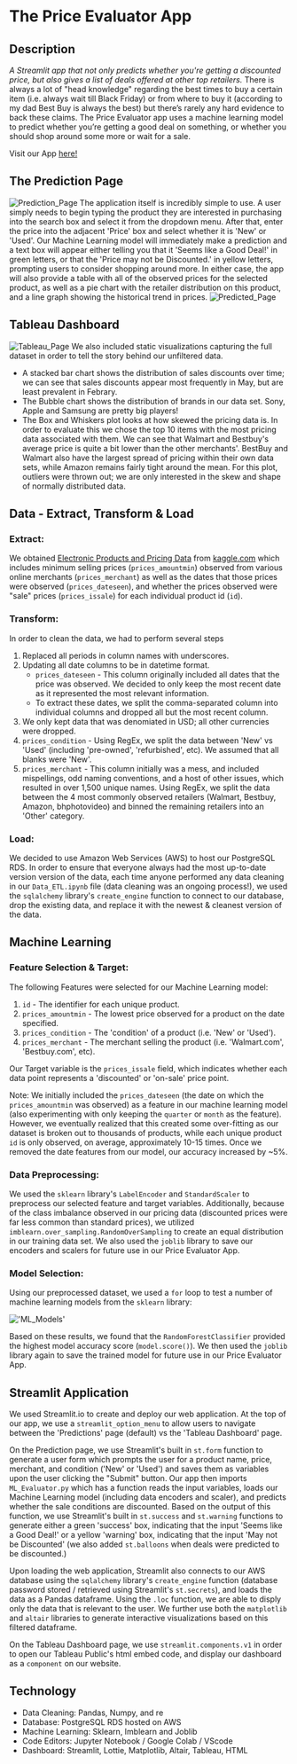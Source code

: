 # The Price Evaluator App
## Description
*A Streamlit app that not only predicts whether you're getting a discounted price, but also gives a list of deals offered at other top retailers.*
There is always a lot of "head knowledge" regarding the best times to buy a certain item (i.e. always wait till Black Friday) or from where to buy it (according to my dad Best Buy is always the best) but there’s rarely any hard evidence to back these claims. The Price Evaluator app uses a machine learning model to predict whether you’re getting a good deal on something, or whether you should shop around some more or wait for a sale.

Visit our App [here!](https://tbrecke01-price-evaluator-dashboardapp-j4a62f.streamlitapp.com/)

## The Prediction Page
![Prediction_Page](Resources/prediction_page.jpg)
The application itself is incredibly simple to use. A user simply needs to begin typing the product they are interested in purchasing into the search box and select it from the dropdown menu. After that, enter the price into the adjacent 'Price' box and select whether it is 'New' or 'Used'. Our Machine Learning model will immediately make a prediction and a text box will appear either telling you that it 'Seems like a Good Deal!' in green letters, or that the 'Price may not be Discounted.' in yellow letters, prompting users to consider shopping around more. In either case, the app will also provide a table with all of the observed prices for the selected product, as well as a pie chart with the retailer distribution on this product, and a line graph showing the historical trend in prices. 
![Predicted_Page](Resources/predicted_page.jpg)

## Tableau Dashboard
![Tableau_Page](Resources/tableau.jpg)
We also included static visualizations capturing the full dataset in order to tell the story behind our unfiltered data. 
- A stacked bar chart shows the distribution of sales discounts over time; we can see that sales discounts appear most frequently in May, but are least prevalent in Febrary.  
- The Bubble chart shows the distribution of brands in our data set. Sony, Apple and Samsung are pretty big players!
- The Box and Whiskers plot looks at how skewed the pricing data is. In order to evaluate this we chose the top 10 items with the most pricing data associated with them. We can see that Walmart and Bestbuy's average price is quite a bit lower than the other merchants'. BestBuy and Walmart also have the largest spread of pricing within their own data sets, while Amazon remains fairly tight around the mean. For this plot, outliers were thrown out; we are only interested in the skew and shape of normally distributed data.

## Data - Extract, Transform & Load
### Extract: 
We obtained [Electronic Products and Pricing Data](https://www.kaggle.com/datasets/datafiniti/electronic-products-prices?resource=download) from [kaggle.com](kaggle.com) which includes minimum selling prices (`prices_amountmin`) observed from various online merchants (`prices_merchant`) as well as the dates that those prices were observed (`prices_dateseen`), and whether the prices observed were "sale" prices (`prices_issale`) for each individual product id (`id`). 

### Transform:
In order to clean the data, we had to perform several steps
1. Replaced all periods in column names with underscores.
2. Updating all date columns to be in datetime format.
    - `prices_dateseen` - This column originally included all dates that the price was observed. We decided to only keep the most recent date as it represented the most relevant information.
    - To extract these dates, we split the comma-separated column into individual columns and dropped all but the most recent column. 
4. We only kept data that was denomiated in USD; all other currencies were dropped.
5. `prices_condition` - Using RegEx, we split the data between 'New' vs 'Used' (including 'pre-owned', 'refurbished', etc). We assumed that all blanks were 'New'.
6. `prices_merchant` - This column initially was a mess, and included mispellings, odd naming conventions, and a host of other issues, which resulted in over 1,500 unique names. Using RegEx, we split the data between the 4 most commonly observed retailers (Walmart, Bestbuy, Amazon, bhphotovideo) and binned the remaining retailers into an 'Other' category.

### Load:
We decided to use Amazon Web Services (AWS) to host our PostgreSQL RDS. In order to ensure that everyone always had the most up-to-date version version of the data, each time anyone performed any data cleaning in our `Data_ETL.ipynb` file (data cleaning was an ongoing process!), we used the `sqlalchemy` library's `create_engine` function to connect to our database, drop the existing data, and replace it with the newest & cleanest version of the data.

## Machine Learning
### Feature Selection & Target:
The following Features were selected for our Machine Learning model:
1. `id` - The identifier for each unique product.
2. `prices_amountmin` - The lowest price observed for a product on the date specified.
3. `prices_condition` - The 'condition' of a product (i.e. 'New' or 'Used').
4. `prices_merchant` - The merchant selling the product (i.e. 'Walmart.com', 'Bestbuy.com', etc).

Our Target variable is the `prices_issale` field, which indicates whether each data point represents a 'discounted' or 'on-sale' price point.

Note: We initially included the `prices_dateseen` (the date on which the `prices_amountmin` was observed) as a feature in our machine learning model (also experimenting with only keeping the `quarter` or `month` as the feature). However, we eventually realized that this created some over-fitting as our dataset is broken out to thousands of products, while each unique product `id` is only observed, on average, approximately 10-15 times. Once we removed the date features from our model, our accuracy increased by ~5%.

### Data Preprocessing:
We used the `sklearn` library's `LabelEncoder` and `StandardScaler` to preprocess our selected feature and target variables. Additionally, because of the class imbalance observed in our pricing data (discounted prices were far less common than standard prices), we utilized `imblearn.over_sampling.RandomOverSampling` to create an equal distribution in our training data set. We also used the `joblib` library to save our encoders and scalers for future use in our Price Evaluator App.

### Model Selection:
Using our preprocessed dataset, we used a `for` loop to test a number of machine learning models from the `sklearn` library:

!['ML_Models'](Resources/ml_models_tested.jpg)

Based on these results, we found that the `RandomForestClassifier` provided the highest model accuracy score (`model.score()`). We then used the `joblib` library again to save the trained model for future use in our Price Evaluator App.

## Streamlit Application
We used Streamlit.io to create and deploy our web application. At the top of our app, we use a `streamlit_option_menu` to allow users to navigate between the 'Predictions' page (default) vs the 'Tableau Dashboard' page. 

On the Prediction page, we use Streamlit's built in `st.form` function to generate a user form which prompts the user for a product name, price, merchant, and condition ('New' or 'Used') and saves them as variables upon the user clicking the "Submit" button. Our app then imports `ML_Evaluator.py` which has a function reads the input variables, loads our Machine Learning model (including data encoders and scaler), and predicts whether the sale conditions are discounted. Based on the output of this function, we use Streamlit's built in `st.success` and `st.warning` functions to generate either a green 'success' box, indicating that the input 'Seems like a Good Deal!' or a yellow 'warning' box, indicating that the input 'May not be Discounted' (we also added `st.balloons` when deals were predicted to be discounted.) 

Upon loading the web application, Streamlit also connects to our AWS database using the `sqlalchemy` library's `create_engine` function (database password stored / retrieved using Streamlit's `st.secrets`), and loads the data as a Pandas dataframe. Using the `.loc` function, we are able to disply only the data that is relevant to the user. We further use both the `matplotlib` and `altair` libraries to generate interactive visualizations based on this filtered dataframe.

On the Tableau Dashboard page, we use `streamlit.components.v1` in order to open our Tableau Public's html embed code, and display our dashboard as a `component` on our website.

## Technology
- Data Cleaning: Pandas, Numpy, and re
- Database: PostgreSQL RDS hosted on AWS
- Machine Learning: Sklearn, Imblearn and Joblib
- Code Editors: Jupyter Notebook / Google Colab / VScode
- Dashboard: Streamlit, Lottie, Matplotlib, Altair, Tableau, HTML

